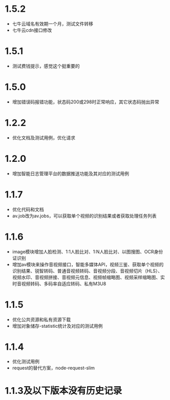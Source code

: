 1.5.2
===============
 
- 七牛云域名有效期一个月，测试文件转移
- 七牛云cdn接口修改

1.5.1
===============
 
- 测试费钱提示，感觉这个挺重要的

1.5.0
===============
 
- 增加错误码报错功能，状态码200或298时正常响应，其它状态码抛出异常

1.2.2
===============
 
- 优化文档及测试用例，优化请求

1.2.0
===============
 
- 增加智能日志管理平台的数据推送功能及其对应的测试用例

1.1.7
===============

- 优化代码和文档
- av.job改为av.jobs，可以获取单个视频的识别结果或者获取处理任务列表

1.1.6
===============

- image模块增加人脸检测、1:1人脸比对、1:N人脸比对、以图搜图、OCR身份证识别
- 增加av模块来操作音视频接口，智能多媒体API，视频三鉴、获取单个视频的识别结果、锐智转码、普通音视频转码、音视频分段、音视频切片（HLS）、视频水印、音视频拼接、音视频元信息、视频帧缩略图、视频采样缩略图、实时音视频转码、多码率自适应转码、私有M3U8

1.1.5
===============

- 优化公共资源和私有资源下载
- 增加对象储存-statistic统计及对应的测试用例

1.1.4
===============

- 优化测试用例
- request的替代方案，node-request-slim

1.1.3及以下版本没有历史记录
========================
